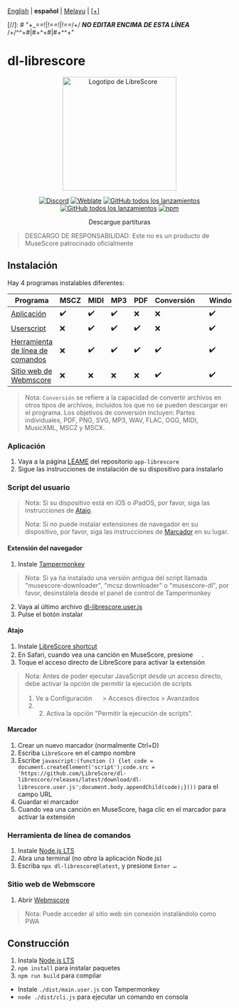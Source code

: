 <div dir="ltr" align="left">

&#8206;[English](/docs/en/README.md) | &#8206;**español** | &#8206;[Melayu](/docs/ms/BACASAYA.md) | &#8206;[[+]](https://librescore.ddns.net/projects/librescore/docs)

[//]: # "\+\_==!|!=_=!|!==_/+/ ***NO EDITAR ENCIMA DE ESTA LÍNEA*** /+/^^+#|#+^+#|#+^^\+\"

# dl-librescore

<div align="center">

<img src="https://github.com/LibreScore/dl-musescore/raw/master/images/logo.png" width="256" alt="Logotipo de LibreScore">

[![Discord](https://img.shields.io/discord/774491656643674122?color=5865F2&label=&labelColor=555555&logo=discord&logoColor=FFFFFF)](https://discord.gg/DKu7cUZ4XQ) [![Weblate](https://librescore.ddns.net/widgets/librescore/-/dl-librescore/svg-badge.svg)](https://librescore.ddns.net/engage/librescore) [![GitHub todos los lanzamientos](https://img.shields.io/github/downloads/LibreScore/app-librescore/total.svg?label=Aplicación)](https://github.com/LibreScore/app-librescore/releases/latest) [![GitHub todos los lanzamientos](https://img.shields.io/github/downloads/LibreScore/dl-librescore/total.svg?label=Userscript)](https://github.com/LibreScore/dl-librescore/releases/latest) [![npm](https://img.shields.io/npm/dt/dl-librescore?label=Command-line+tool)](https://www.npmjs.com/package/dl-librescore)

Descargue partituras

</div>

> DESCARGO DE RESPONSABILIDAD: Este no es un producto de MuseScore patrocinado oficialmente

## Instalación

Hay 4 programas instalables diferentes:

| Programa                                                                            | MSCZ | MIDI | MP3 | PDF | Conversión|     | Windows | macOS | Linux | Android | iOS/iPadOS |
| ---------------------------------------------------------------------------------- | ---- | ---- | --- | --- | ---------- | --- | ------- | ----- | ----- | ------- | ---------- |
| [Aplicación](#aplicación)                             | ✔️   | ✔️   | ✔️  | ❌  | ❌         |     | ✔️      | ✔️    | ❌    | ✔️      | ❌         |
| [Userscript](#userscript)               | ❌   | ✔️   | ✔️  | ✔️  | ❌         |     | ✔️      | ✔️    | ✔️    | ✔️      | ✔️         |
| [Herramienta de línea de comandos](#herramienta-de-línea-de-comandos) | ❌   | ✔️   | ✔️  | ✔️  | ✔️         |     | ✔️      | ✔️    | ✔️    | ✔️      | ❌         |
| [Sitio web de Webmscore](#sitio-web-de-webmscore) | ❌   | ❌   | ❌  | ❌  | ✔️         |     | ✔️      | ✔️    | ✔️    | ✔️      | ✔️         |

> Nota: `Conversión` se refiere a la capacidad de convertir archivos en otros tipos de archivos, incluidos los que no se pueden descargar en el programa.
> Los objetivos de conversión incluyen: Partes individuales, PDF, PNG, SVG, MP3, WAV, FLAC, OGG, MIDI, MusicXML, MSCZ y MSCX.

### Aplicación

1. Vaya a la página [LÉAME](../../../app-librescore#instalación) del repositorio `app-librescore`
2. Sigue las instrucciones de instalación de su dispositivo para instalarlo

### Script del usuario

> Nota: Si su dispositivo está en iOS o iPadOS, por favor, siga las instrucciones de [Atajo](#atajo).
>
> Nota: Si no puede instalar extensiones de navegador en su dispositivo, por favor, siga las instrucciones de [Marcador](#marcador) en su lugar.

#### Extensión del navegador

1. Instale [Tampermonkey](https://www.tampermonkey.net)

> Nota: Si ya ha instalado una versión antigua del script llamada "musescore-downloader", "mcsz downloader" o "musescore-dl", por favor, desinstálela desde el panel de control de Tampermonkey

2. Vaya al último archivo [dl-librescore.user.js](https://github.com/LibreScore/dl-librescore/releases/latest/download/dl-librescore.user.js)
3. Pulse el botón instalar

#### Atajo

1. Instale [LibreScore shortcut](https://www.icloud.com/shortcuts/901d8778d2da4f7db9272d3b2232d0fe)
2. En Safari, cuando vea una canción en MuseScore, presione <img src="https://help.apple.com/assets/61800C7E6EA4632586448084/61800C896EA463258644809A/en_US/01f5a9889bbecc202d8cbb3067a261ad.png" height="16">.
3. Toque el acceso directo de LibreScore para activar la extensión

> Nota: Antes de poder ejecutar JavaScript desde un acceso directo, debe activar la opción de permitir la ejecución de scripts
>
> 1. Ve a Configuración <img src="https://help.apple.com/assets/61800C7E6EA4632586448084/61800C896EA463258644809A/en_US/492fec5aff74dbdef9b526177c3804b4.png" height="16"> > Accesos directos > Avanzados
> 2. 2. Activa la opción "Permitir la ejecución de scripts".

#### Marcador

1. Crear un nuevo marcador (normalmente Ctrl+D)
2. Escriba `LibreScore` en el campo nombre
3. Escribe `javascript:(function () {let code = document.createElement('script');code.src = 'https://github.com/LibreScore/dl-librescore/releases/latest/download/dl-librescore.user.js';document.body.appendChild(code);}())` para el campo URL
4. Guardar el marcador
5. Cuando vea una canción en MuseScore, haga clic en el marcador para activar la extensión

### Herramienta de línea de comandos

1. Instale [Node.js LTS](https://nodejs.org)
2. Abra una terminal (no _abra_ la aplicación Node.js)
3. Escriba `npx dl-librescore@latest`, y presione `Enter ↵`

### Sitio web de Webmscore

1. Abrir [Webmscore](https://librescore.github.io)

> Nota: Puede acceder al sitio web sin conexión instalándolo como PWA

## Construcción

1. Instala [Node.js LTS](https://nodejs.org)
2. `npm install` para instalar paquetes
3. `npm run build` para compilar

- Instale `./dist/main.user.js` con Tampermonkey
- `node ./dist/cli.js` para ejecutar un comando en consola

</div>
